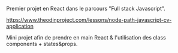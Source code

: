 Premier projet en React dans le parcours "Full stack Javascript".

https://www.theodinproject.com/lessons/node-path-javascript-cv-application

Mini projet afin de prendre en main React & l'utilisation des class components + states&props.